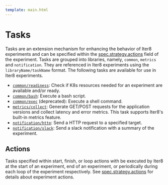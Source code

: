 ```yaml
---
template: main.html
---
```


# Tasks
Tasks are an extension mechanism for enhancing the behavior of Iter8 experiments and can be specified within the [spec.strategy.actions](../experiment.md#strategy) field of the experiment. Tasks are grouped into libraries, namely, `common`, `metrics` and `notification`. They are referenced in Iter8 experiments using the `libraryName/taskName` format. The following tasks are available for use in Iter8 experiments.

- [`common/readiness`](common-readiness.md): Check if K8s resources needed for an experiment are available and/or ready.
- [`common/bash`](common-bash.md): Execute a bash script.
- [`common/exec`](common-readiness.md) (deprecated): Execute a shell command.
- [`metrics/collect`](metrics-collect.md): Generate GET/POST requests for the application versions and collect latency and error metrics. This task supports Iter8's built-in metrics feature.
- [`notification/http`](notification-http.md): Send a HTTP request to a specified target.
- [`notification/slack`](notification-slack.md): Send a slack notification with a summary of the experiment.

## Actions
Tasks specified within start, finish, or loop actions with be executed by Iter8 at the start of an experiment, end of an experiment, or periodically during each loop of the experiment respectively. See [spec.strategy.actions](../experiment.md#strategy) for details about experiment actions.
